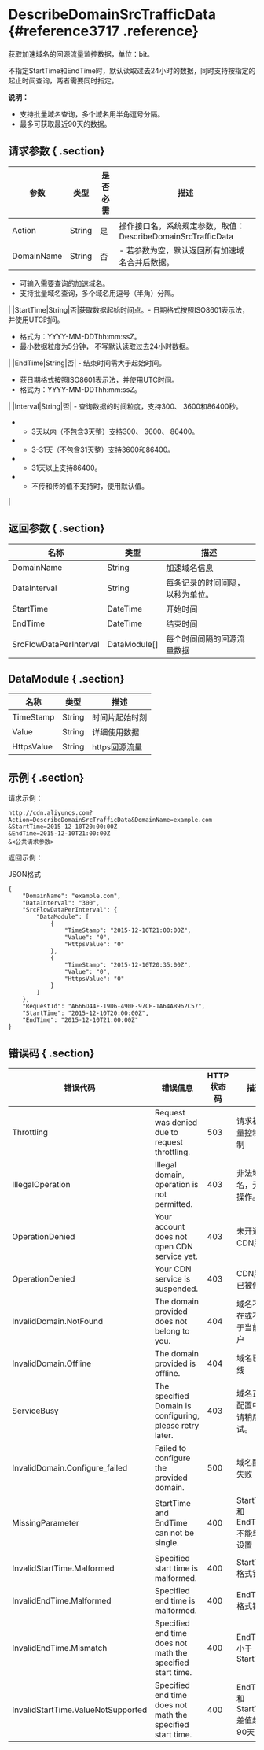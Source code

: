 # DescribeDomainSrcTrafficData {#reference3717 .reference}

获取加速域名的回源流量监控数据，单位：bit。

不指定StartTime和EndTime时，默认读取过去24小时的数据，同时支持按指定的起止时间查询，两者需要同时指定。

**说明：** 

-   支持批量域名查询，多个域名用半角逗号分隔。
-   最多可获取最近90天的数据。

## 请求参数 { .section}

|参数|类型|是否必需|描述|
|--|--|----|--|
|Action|String|是|操作接口名，系统规定参数，取值：DescribeDomainSrcTrafficData|
|DomainName|String|否| -   若参数为空，默认返回所有加速域名合并后数据。
-   可输入需要查询的加速域名。
-   支持批量域名查询，多个域名用逗号（半角）分隔。

 |
|StartTime|String|否|获取数据起始时间点。-   日期格式按照ISO8601表示法，并使用UTC时间。
-   格式为：YYYY-MM-DDThh:mm:ssZ。
-   最小数据粒度为5分钟， 不写默认读取过去24小时数据。

|
|EndTime|String|否| -   结束时间需大于起始时间。
-   获日期格式按照ISO8601表示法，并使用UTC时间。
-   格式为：YYYY-MM-DDThh:mm:ssZ。

 |
|Interval|String|否| -   查询数据的时间粒度，支持300、 3600和86400秒。
-   - 3天以内（不包含3天整）支持300、 3600、 86400。
-   - 3-31天（不包含31天整）支持3600和86400。
-   - 31天以上支持86400。
-   - 不传和传的值不支持时，使用默认值。

 |

## 返回参数 { .section}

|名称|类型|描述|
|--|--|--|
|DomainName|String|加速域名信息|
|DataInterval|String|每条记录的时间间隔，以秒为单位。|
|StartTime|DateTime|开始时间|
|EndTime|DateTime|结束时间|
|SrcFlowDataPerInterval|DataModule\[\]|每个时间间隔的回源流量数据|

## DataModule { .section}

|名称|类型|描述|
|--|--|--|
|TimeStamp|String|时间片起始时刻|
|Value|String|详细使用数据|
|HttpsValue|String|https回源流量|

## 示例 { .section}

请求示例：

```
http://cdn.aliyuncs.com?Action=DescribeDomainSrcTrafficData&DomainName=example.com
&StartTime=2015-12-10T20:00:00Z
&EndTime=2015-12-10T21:00:00Z
&<公共请求参数>
```

返回示例：

JSON格式

```language-json
{
    "DomainName": "example.com",
    "DataInterval": "300",
    "SrcFlowDataPerInterval": {
        "DataModule": [
            {
                "TimeStamp": "2015-12-10T21:00:00Z",
                "Value": "0",
                "HttpsValue": "0"
            },
            {
                "TimeStamp": "2015-12-10T20:35:00Z",
                "Value": "0",
                "HttpsValue": "0"
            }
        ]
    },
    "RequestId": "A666D44F-19D6-490E-97CF-1A64AB962C57",
    "StartTime": "2015-12-10T20:00:00Z",
    "EndTime": "2015-12-10T21:00:00Z"
}

```

## 错误码 { .section}

|错误代码|错误信息|HTTP 状态码|描述|
|----|----|--------|--|
|Throttling|Request was denied due to request throttling.|503|请求被流量控制限制|
|IllegalOperation|Illegal domain, operation is not permitted.|403|非法域名，无法操作。|
|OperationDenied|Your account does not open CDN service yet.|403|未开通CDN服务|
|OperationDenied|Your CDN service is suspended.|403|CDN服务已被停止|
|InvalidDomain.NotFound|The domain provided does not belong to you.|404|域名不存在或不属于当前用户|
|InvalidDomain.Offline|The domain provided is offline.|404|域名已下线|
|ServiceBusy|The specified Domain is configuring, please retry later.|403|域名正在配置中，请稍后再试。|
|InvalidDomain.Configure\_failed|Failed to configure the provided domain.|500|域名配置失败|
|MissingParameter|StartTime and EndTime can not be single.|400|StartTime和EndTime不能单独设置|
|InvalidStartTime.Malformed|Specified start time is malformed.|400|StartTime格式错误|
|InvalidEndTime.Malformed|Specified end time is malformed.|400|EndTime格式错误|
|InvalidEndTime.Mismatch|Specified end time does not math the specified start time.|400|EndTime小于StartTime|
|InvalidStartTime.ValueNotSupported|Specified end time does not math the specified start time.|400|EndTime和StartTime差值超过90天|


